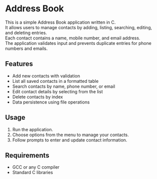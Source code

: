 # Address Book

This is a simple Address Book application written in C.  
It allows users to manage contacts by adding, listing, searching, editing, and deleting entries.  
Each contact contains a name, mobile number, and email address.  
The application validates input and prevents duplicate entries for phone numbers and emails.

## Features

- Add new contacts with validation
- List all saved contacts in a formatted table
- Search contacts by name, phone number, or email
- Edit contact details by selecting from the list
- Delete contacts by index
- Data persistence using file operations

## Usage

1. Run the application.
2. Choose options from the menu to manage your contacts.
3. Follow prompts to enter and update contact information.

## Requirements

- GCC or any C compiler
- Standard C libraries
